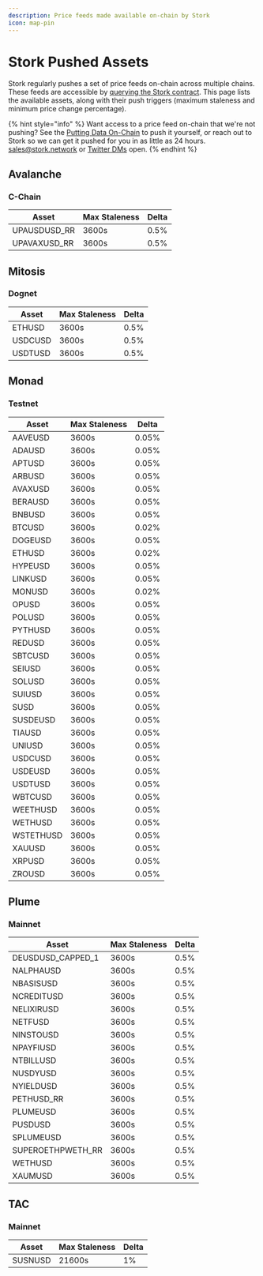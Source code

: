 ```yaml
---
description: Price feeds made available on-chain by Stork
icon: map-pin
---
```


# Stork Pushed Assets

Stork regularly pushes a set of price feeds on-chain across multiple chains. These feeds are accessible by [querying the Stork contract](../getting-started/accessing-data-on-chain.md). This page lists the available assets, along with their push triggers (maximum staleness and minimum price change percentage).

{% hint style="info" %}
Want access to a price feed on-chain that we're not pushing? See the [Putting Data On-Chain](../getting-started/putting-data-on-chain.md) to push it yourself, or reach out to Stork so we can get it pushed for you in as little as 24 hours. [sales@stork.network](mailto:sales@stork.network) or [Twitter DMs](https://x.com/storkoracle) open.
{% endhint %}

## Avalanche

### C-Chain

| Asset | Max Staleness | Delta |
| ----- | ------------- | ----- |
| UPAUSDUSD_RR | 3600s | 0.5% |
| UPAVAXUSD_RR | 3600s | 0.5% |

## Mitosis

### Dognet

| Asset | Max Staleness | Delta |
| ----- | ------------- | ----- |
| ETHUSD | 3600s | 0.5% |
| USDCUSD | 3600s | 0.5% |
| USDTUSD | 3600s | 0.5% |

## Monad

### Testnet

| Asset | Max Staleness | Delta |
| ----- | ------------- | ----- |
| AAVEUSD | 3600s | 0.05% |
| ADAUSD | 3600s | 0.05% |
| APTUSD | 3600s | 0.05% |
| ARBUSD | 3600s | 0.05% |
| AVAXUSD | 3600s | 0.05% |
| BERAUSD | 3600s | 0.05% |
| BNBUSD | 3600s | 0.05% |
| BTCUSD | 3600s | 0.02% |
| DOGEUSD | 3600s | 0.05% |
| ETHUSD | 3600s | 0.02% |
| HYPEUSD | 3600s | 0.05% |
| LINKUSD | 3600s | 0.05% |
| MONUSD | 3600s | 0.02% |
| OPUSD | 3600s | 0.05% |
| POLUSD | 3600s | 0.05% |
| PYTHUSD | 3600s | 0.05% |
| REDUSD | 3600s | 0.05% |
| SBTCUSD | 3600s | 0.05% |
| SEIUSD | 3600s | 0.05% |
| SOLUSD | 3600s | 0.05% |
| SUIUSD | 3600s | 0.05% |
| SUSD | 3600s | 0.05% |
| SUSDEUSD | 3600s | 0.05% |
| TIAUSD | 3600s | 0.05% |
| UNIUSD | 3600s | 0.05% |
| USDCUSD | 3600s | 0.05% |
| USDEUSD | 3600s | 0.05% |
| USDTUSD | 3600s | 0.05% |
| WBTCUSD | 3600s | 0.05% |
| WEETHUSD | 3600s | 0.05% |
| WETHUSD | 3600s | 0.05% |
| WSTETHUSD | 3600s | 0.05% |
| XAUUSD | 3600s | 0.05% |
| XRPUSD | 3600s | 0.05% |
| ZROUSD | 3600s | 0.05% |

## Plume

### Mainnet

| Asset | Max Staleness | Delta |
| ----- | ------------- | ----- |
| DEUSDUSD_CAPPED_1 | 3600s | 0.5% |
| NALPHAUSD | 3600s | 0.5% |
| NBASISUSD | 3600s | 0.5% |
| NCREDITUSD | 3600s | 0.5% |
| NELIXIRUSD | 3600s | 0.5% |
| NETFUSD | 3600s | 0.5% |
| NINSTOUSD | 3600s | 0.5% |
| NPAYFIUSD | 3600s | 0.5% |
| NTBILLUSD | 3600s | 0.5% |
| NUSDYUSD | 3600s | 0.5% |
| NYIELDUSD | 3600s | 0.5% |
| PETHUSD_RR | 3600s | 0.5% |
| PLUMEUSD | 3600s | 0.5% |
| PUSDUSD | 3600s | 0.5% |
| SPLUMEUSD | 3600s | 0.5% |
| SUPEROETHPWETH_RR | 3600s | 0.5% |
| WETHUSD | 3600s | 0.5% |
| XAUMUSD | 3600s | 0.5% |

## TAC

### Mainnet

| Asset | Max Staleness | Delta |
| ----- | ------------- | ----- |
| SUSNUSD | 21600s | 1% |
